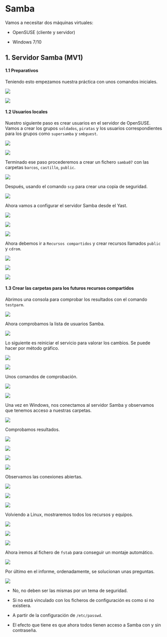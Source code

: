 # Samba

Vamos a necesitar dos máquinas virtuales:

* OpenSUSE (cliente y servidor)

* Windows 7/10

## 1. Servidor Samba (MV1)

#### 1.1 Preparativos

Teniendo esto empezamos nuestra práctica con unos comandos iniciales.

![](./img/1.png)

![](./img/2.png)

#### 1.2 Usuarios locales

Nuestro siguiente paso es crear usuarios en el servidor de OpenSUSE. Vamos a crear los grupos `soldados`, `piratas` y los usuarios correspondientes para los grupos como `supersamba` y `smbguest`.

![](./img/3.png)

![](./img/4.png)

Terminado ese paso procederemos a crear un fichero `samba07` con las carpetas `barcos`, `castillo`, `public`.

![](./img/5.png)

Después, usando el comando `scp` para crear una copia de seguridad.

![](./img/6.png)

Ahora vamos a configurar el servidor Samba desde el Yast.

![](./img/7.png)

![](./img/8.png)

![](./img/9.png)

Ahora debemos ir a `Recursos compartidos` y crear recursos llamados `public` y `cdrom`.

![](./img/10.png)

![](./img/11.png)

![](./img/12.png)

#### 1.3 Crear las carpetas para los futuros recursos compartidos

Abrimos una consola para comprobar los resultados con el comando `testparm`.

![](./img/13.png)

Ahora comprobamos la lista de usuarios Samba.

![](./img/14.png)

Lo siguiente es reiniciar el servicio para valorar los cambios. Se puede hacer por método gráfico.

![](./img/15.png)

![](./img/16.png)

Unos comandos de comprobación.

![](./img/17.png)

![](./img/18.png)

Una vez en Windows, nos conectamos al servidor Samba y observamos que tenemos acceso a nuestras carpetas.

![](./img/19.png)

Comprobamos resultados.

![](./img/20.png)

![](./img/21.png)

![](./img/22.png)

![](./img/23.png)

Observamos las conexiones abiertas.

![](./img/24.png)

![](./img/25.png)

![](./img/26.png)

Volviendo a Linux, mostraremos todos los recursos y equipos.

![](./img/27.png)

![](./img/28.png)

![](./img/29.png)

Ahora iremos al fichero de `fstab` para conseguir un montaje automático.

![](./img/30.png)

Por último en el informe, ordenadamente, se solucionan unas preguntas.

![](./img/31.png)

* No, no deben ser las mismas por un tema de seguridad.

* Si no está vinculado con los ficheros de configuración es como si no existiera.

* A partir de la configuración de `/etc/passwd`.

* El efecto que tiene es que ahora todos tienen acceso a Samba con y sin contraseña.
